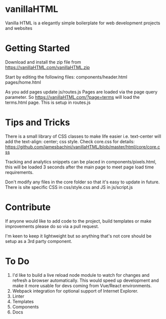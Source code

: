 # vanillaHTML
Vanilla HTML is a elegantly simple boilerplate for web development projects and websites

# Getting Started
Download and install the zip file from https://vanillaHTML.com/vanillaHTML.zip

Start by editing the following files:
    components/header.html
    pages/home.html

As you add pages update js/routes.js
Pages are loaded via the page query parameter. So https://vanillaHTML.com/?page=terms will load the terms.html page. This is setup in routes.js

# Tips and Tricks
There is a small library of CSS classes to make life easier i.e. text-center will add the text-align: center; css style.
Check core.css for details: https://github.com/jamesbachini/vanillaHTML/blob/master/html/core/core.css

Tracking and analytics snippets can be placed in components/pixels.html, this will be loaded 3 seconds after the main page to meet page load time requirements.

Don't modify any files in the core folder so that it's easy to update in future. There is site specific CSS in css/style.css and JS in js/script.js

# Contribute
If anyone would like to add code to the project, build templates or make improvements please do so via a pull request.

I'm keen to keep it lightweight but so anything that's not core should be setup as a 3rd party component.

# To Do
1. I'd like to build a live reload node module to watch for changes and refresh a browser automatically. This would speed up development and make it more usable for devs coming from Vue/React environments.
2. Webpack integration for optional support of Internet Explorer.
3. Linter
4. Templates
5. Components
6. Docs
